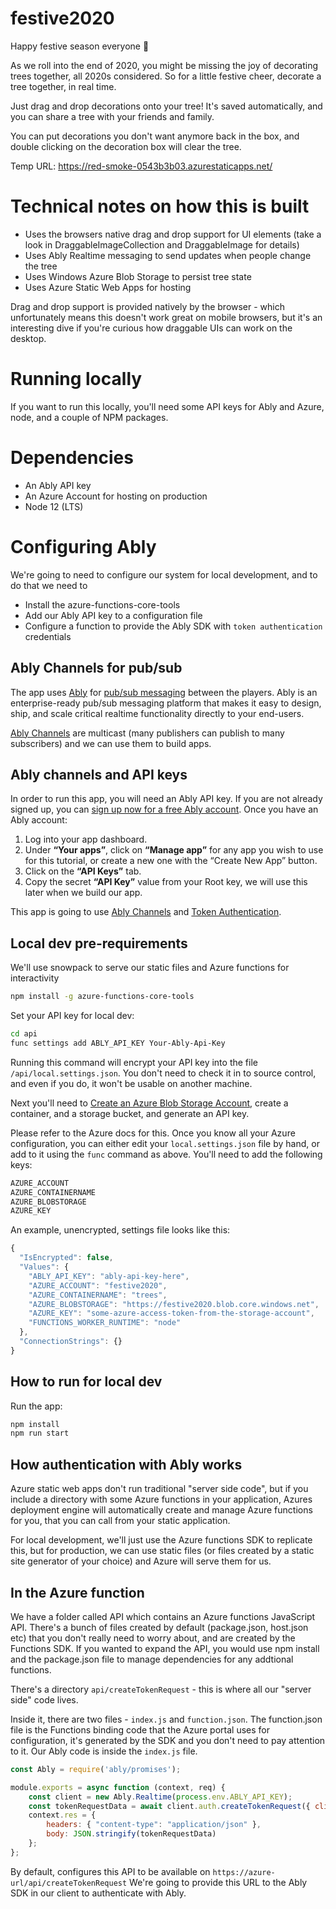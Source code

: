 # festive2020

Happy festive season everyone 🎄

As we roll into the end of 2020, you might be missing the joy of decorating trees together, all 2020s considered. So for a little festive cheer, decorate a tree together, in real time.

Just drag and drop decorations onto your tree! It's saved automatically, and you can share a tree with your friends and family.

You can put decorations you don't want anymore back in the box, and double clicking on the decoration box will clear the tree.

Temp URL: https://red-smoke-0543b3b03.azurestaticapps.net/

# Technical notes on how this is built

* Uses the browsers native drag and drop support for UI elements (take a look in DraggableImageCollection and DraggableImage for details)
* Uses Ably Realtime messaging to send updates when people change the tree
* Uses Windows Azure Blob Storage to persist tree state
* Uses Azure Static Web Apps for hosting

Drag and drop support is provided natively by the browser - which unfortunately means this doesn't work great on mobile browsers, but it's an interesting dive if you're curious how draggable UIs can work on the desktop.

# Running locally

If you want to run this locally, you'll need some API keys for Ably and Azure, node, and a couple of NPM packages.

# Dependencies

- An Ably API key
- An Azure Account for hosting on production
- Node 12 (LTS)

# Configuring Ably

We're going to need to configure our system for local development, and to do that we need to

- Install the azure-functions-core-tools
- Add our Ably API key to a configuration file
- Configure a function to provide the Ably SDK with `token authentication` credentials

## Ably Channels for pub/sub

The app uses [Ably](https://www.ably.io/) for [pub/sub messaging](https://www.ably.io/documentation/core-features/pubsub) between the players. Ably is an enterprise-ready pub/sub messaging platform that makes it easy to design, ship, and scale critical realtime functionality directly to your end-users.

[Ably Channels](https://www.ably.io/channels) are multicast (many publishers can publish to many subscribers) and we can use them to build apps.

## Ably channels and API keys

In order to run this app, you will need an Ably API key. If you are not already signed up, you can [sign up now for a free Ably account](https://www.ably.io/signup). Once you have an Ably account:

1. Log into your app dashboard.
2. Under **“Your apps”**, click on **“Manage app”** for any app you wish to use for this tutorial, or create a new one with the “Create New App” button.
3. Click on the **“API Keys”** tab.
4. Copy the secret **“API Key”** value from your Root key, we will use this later when we build our app.

This app is going to use [Ably Channels](https://www.ably.io/channels) and [Token Authentication](https://www.ably.io/documentation/rest/authentication/#token-authentication).

## Local dev pre-requirements

We'll use snowpack to serve our static files and Azure functions for interactivity

```bash
npm install -g azure-functions-core-tools
```

Set your API key for local dev:

```bash
cd api
func settings add ABLY_API_KEY Your-Ably-Api-Key
```

Running this command will encrypt your API key into the file `/api/local.settings.json`.
You don't need to check it in to source control, and even if you do, it won't be usable on another machine.

Next you'll need to [Create an Azure Blob Storage Account](https://azure.microsoft.com/en-gb/services/storage/blobs/?&OCID=AID2100128_SEM_XqK-bwAAAfw50RTJ:20200812092318:s&msclkid=3cef80961050146d866fdfa5a5531dc2&ef_id=XqK-bwAAAfw50RTJ:20200812092318:s&dclid=CLKMy-irlesCFTwWBgAdZdYGKA), create a container, and a storage bucket, and generate an API key.

Please refer to the Azure docs for this. Once you know all your Azure configuration, you can either edit your `local.settings.json` file by hand, or add to it using the `func` command as above. You'll need to add the following keys:

```bash
AZURE_ACCOUNT
AZURE_CONTAINERNAME
AZURE_BLOBSTORAGE
AZURE_KEY
```

An example, unencrypted, settings file looks like this:

```js
{
  "IsEncrypted": false,
  "Values": {
    "ABLY_API_KEY": "ably-api-key-here",
    "AZURE_ACCOUNT": "festive2020",
    "AZURE_CONTAINERNAME": "trees",
    "AZURE_BLOBSTORAGE": "https://festive2020.blob.core.windows.net",
    "AZURE_KEY": "some-azure-access-token-from-the-storage-account",
    "FUNCTIONS_WORKER_RUNTIME": "node"
  },
  "ConnectionStrings": {}
}
```

## How to run for local dev

Run the app:

```bash
npm install
npm run start
```

## How authentication with Ably works

Azure static web apps don't run traditional "server side code", but if you include a directory with some Azure functions in your application, Azures deployment engine will automatically create and manage Azure functions for you, that you can call from your static application.

For local development, we'll just use the Azure functions SDK to replicate this, but for production, we can use static files (or files created by a static site generator of your choice) and Azure will serve them for us.

## In the Azure function

We have a folder called API which contains an Azure functions JavaScript API. There's a bunch of files created by default (package.json, host.json etc) that you don't really need to worry about, and are created by the Functions SDK. If you wanted to expand the API, you would use npm install and the package.json file to manage dependencies for any addtional functions.

There's a directory `api/createTokenRequest` - this is where all our "server side" code lives.

Inside it, there are two files - `index.js` and `function.json`. The function.json file is the Functions binding code that the Azure portal uses for configuration, it's generated by the SDK and you don't need to pay attention to it. Our Ably code is inside the `index.js` file.

```js
const Ably = require('ably/promises');

module.exports = async function (context, req) {
    const client = new Ably.Realtime(process.env.ABLY_API_KEY);
    const tokenRequestData = await client.auth.createTokenRequest({ clientId: 'ably-whiteboard' });
    context.res = { 
        headers: { "content-type": "application/json" },
        body: JSON.stringify(tokenRequestData)
    };
};
```

By default, configures this API to be available on `https://azure-url/api/createTokenRequest`
We're going to provide this URL to the Ably SDK in our client to authenticate with Ably.
